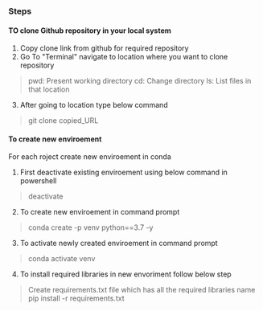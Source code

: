 ### Steps

#### TO clone Github repository in your local system
1) Copy clone link from github for required repository
2) Go To "Terminal" navigate to location where you want to clone repository
> pwd: Present working directory
> cd: Change directory
> ls: List files in that location
3) After going to location type below command
> git clone copied_URL

#### To create new enviroement 
For each roject create new enviroement in conda
1) First deactivate existing enviroement using below command in powershell
> deactivate
2) To create new enviroement in command prompt
> conda create -p venv python==3.7 -y
3) To activate newly created enviroement in command prompt
> conda activate venv
4) To install required libraries in new envoriment follow below step
> Create requirements.txt file which has all the required libraries name
> pip install -r requirements.txt